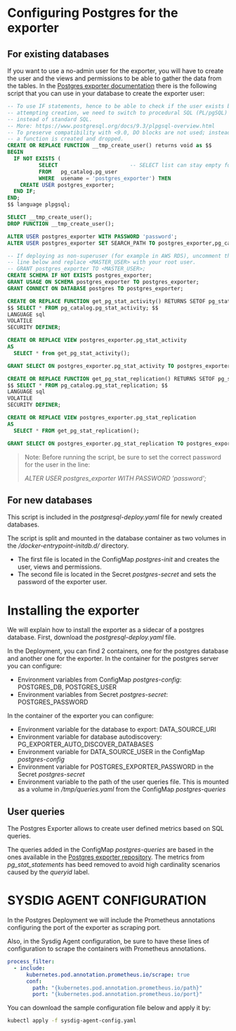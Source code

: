 # Configuring Postgres for the exporter
## For existing databases
If you want to use a no-admin user for the exporter, you will have to create the user and the views and permissions to
be able to gather the data from the tables. In the [Postgres exporter documentation](https://github.com/wrouesnel/postgres_exporter) there is the following script 
that you can use in your database to create the exporter user:
```sql
-- To use IF statements, hence to be able to check if the user exists before
-- attempting creation, we need to switch to procedural SQL (PL/pgSQL)
-- instead of standard SQL.
-- More: https://www.postgresql.org/docs/9.3/plpgsql-overview.html
-- To preserve compatibility with <9.0, DO blocks are not used; instead,
-- a function is created and dropped.
CREATE OR REPLACE FUNCTION __tmp_create_user() returns void as $$
BEGIN
  IF NOT EXISTS (
          SELECT                       -- SELECT list can stay empty for this
          FROM   pg_catalog.pg_user
          WHERE  usename = 'postgres_exporter') THEN
    CREATE USER postgres_exporter;
  END IF;
END;
$$ language plpgsql;

SELECT __tmp_create_user();
DROP FUNCTION __tmp_create_user();

ALTER USER postgres_exporter WITH PASSWORD 'password';
ALTER USER postgres_exporter SET SEARCH_PATH TO postgres_exporter,pg_catalog;

-- If deploying as non-superuser (for example in AWS RDS), uncomment the GRANT
-- line below and replace <MASTER_USER> with your root user.
-- GRANT postgres_exporter TO <MASTER_USER>;
CREATE SCHEMA IF NOT EXISTS postgres_exporter;
GRANT USAGE ON SCHEMA postgres_exporter TO postgres_exporter;
GRANT CONNECT ON DATABASE postgres TO postgres_exporter;

CREATE OR REPLACE FUNCTION get_pg_stat_activity() RETURNS SETOF pg_stat_activity AS
$$ SELECT * FROM pg_catalog.pg_stat_activity; $$
LANGUAGE sql
VOLATILE
SECURITY DEFINER;

CREATE OR REPLACE VIEW postgres_exporter.pg_stat_activity
AS
  SELECT * from get_pg_stat_activity();

GRANT SELECT ON postgres_exporter.pg_stat_activity TO postgres_exporter;

CREATE OR REPLACE FUNCTION get_pg_stat_replication() RETURNS SETOF pg_stat_replication AS
$$ SELECT * FROM pg_catalog.pg_stat_replication; $$
LANGUAGE sql
VOLATILE
SECURITY DEFINER;

CREATE OR REPLACE VIEW postgres_exporter.pg_stat_replication
AS
  SELECT * FROM get_pg_stat_replication();

GRANT SELECT ON postgres_exporter.pg_stat_replication TO postgres_exporter;
```
> Note: Before running the script, be sure to set the correct password for the user in the line:
> 
> _ALTER USER postgres_exporter WITH PASSWORD 'password';_

## For new databases
This script is included in the _postgresql-deploy.yaml_ file for newly created databases. 

The script is split and mounted in the database container as two volumes in the _/docker-entrypoint-initdb.d/_ directory. 
* The first file is located in the ConfigMap _postgres-init_ and creates the user, views and permissions. 
* The second file is located in the Secret _postgres-secret_ and sets the password of the exporter user. 

# Installing the exporter
We will explain how to install the exporter as a sidecar of a postgres database. First, download the _postgresql-deploy.yaml_ file. 

In the Deployment, you can find 2 containers, one for the postgres database and another one for the exporter. In the container for the postgres server you can configure: 
* Environment variables from ConfigMap _postgres-config_: POSTGRES_DB, POSTGRES_USER
* Environment variables from Secret _postgres-secret_: POSTGRES_PASSWORD

In the container of the exporter you can configure: 
* Environment variable for the database to export: DATA_SOURCE_URI
* Environment variable for database autodiscovery: PG_EXPORTER_AUTO_DISCOVER_DATABASES
* Environment variable for DATA_SOURCE_USER in the ConfigMap _postgres-config_
* Environment variable for POSTGRES_EXPORTER_PASSWORD in the Secret _postgres-secret_
* Environment variable to the path of the user queries file. This is mounted as a volume in _/tmp/queries.yaml_ from the ConfigMap _postgres-queries_

## User queries
The Postgres Exporter allows to create user defined metrics based on SQL queries. 

The queries added in the ConfigMap _postgres-queries_ are based in the ones available in the [Postgres exporter repository](https://github.com/wrouesnel/postgres_exporter). 
The metrics from _pg_stat_statements_ has beed removed to avoid high cardinality scenarios caused by the _queryid_ label. 

# SYSDIG AGENT CONFIGURATION
In the Postgres Deployment we will include the Prometheus annotations configuring the port of the exporter as scraping port.    

Also, in the Sysdig Agent configuration, be sure to have these lines of configuration to scrape the containers with Prometheus annotations.
```yaml
process_filter:
  - include:
      kubernetes.pod.annotation.prometheus.io/scrape: true
      conf:
        path: "{kubernetes.pod.annotation.prometheus.io/path}"
        port: "{kubernetes.pod.annotation.prometheus.io/port}"
```

You can download the sample configuration file below and apply it by:
```bash
kubectl apply -f sysdig-agent-config.yaml
```